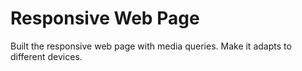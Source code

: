 # Responsive Web Page

Built the responsive web page with media queries. Make it adapts to different devices.
